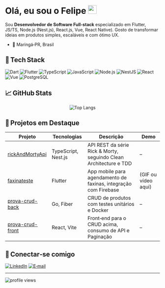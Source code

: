 # Olá, eu sou o Felipe <img src="https://media.giphy.com/media/hvRJCLFzcasrR4ia7z/giphy.gif" width="28">

Sou **Desenvolvedor de Software Full‑stack** especializado em Flutter, JS/TS, Node.js (Nest.js), React.js, Vue, React Native). Gosto de transformar ideias em produtos simples, escaláveis e com ótimo UX.

- 📍 Maringá‑PR, Brasil  

## 🔧 Tech Stack
![Dart](https://img.shields.io/badge/Dart-0175C2?style=flat&logo=dart&logoColor=white)
![Flutter](https://img.shields.io/badge/Flutter-02569B?style=flat&logo=flutter&logoColor=white)
![TypeScript](https://img.shields.io/badge/TypeScript-3178C6?style=flat&logo=typescript&logoColor=white)
![JavaScript](https://img.shields.io/badge/JavaScript-F7DF1E?style=flat&logo=javascript&logoColor=black)
![Node.js](https://img.shields.io/badge/Node.js-339933?style=flat&logo=node.js&logoColor=white)
![NestJS](https://img.shields.io/badge/NestJS-E0234E?style=flat&logo=nestjs&logoColor=white)
![React](https://img.shields.io/badge/React-61DAFB?style=flat&logo=react&logoColor=black)
![Vue](https://img.shields.io/badge/Vue-4FC08D?style=flat&logo=vue.js&logoColor=white)
![PostgreSQL](https://img.shields.io/badge/PostgreSQL-336791?style=flat&logo=postgresql&logoColor=white)

## 📈 GitHub Stats
<p align="center">
  <img src="https://github-readme-stats.vercel.app/api/top-langs/?username=felipedefendi&layout=compact&hide=html,css&theme=default" alt="Top Langs" />
</p>

## 🚀 Projetos em Destaque
| Projeto | Tecnologias | Descrição | Demo |
|---------|-------------|-----------|------|
| [rickAndMortyApi](https://github.com/felipedefendi/rickAndMortyApi) | TypeScript, Nest.js | API REST da série Rick & Morty, seguindo Clean Architecture e TDD | – |
| [faxinateste](https://github.com/felipedefendi/faxinateste) | Flutter | App mobile para agendamento de faxinas, integração com Firebase | (GIF ou vídeo aqui) |
| [prova-crud-back](https://github.com/felipedefendi/prova-crud-back) | Go, Fiber | CRUD de produtos com testes unitários e Docker | – |
| [prova-crud-front](https://github.com/felipedefendi/prova-crud-front) | React, Vite | Front‑end para o CRUD acima, consumo de API e Paginação | – |



## 🤝 Conectar‑se comigo
<a href="https://www.linkedin.com/in/felipe-defendi-43215b209/">![LinkedIn](https://img.shields.io/badge/LinkedIn-0A66C2?style=flat&logo=linkedin&logoColor=white)</a>
<a href="mailto:felipedefendi@users.noreply.github.com">![E‑mail](https://img.shields.io/badge/E‑mail-D14836?style=flat&logo=gmail&logoColor=white)</a>

---

<img src="https://komarev.com/ghpvc/?username=felipedefendi&style=flat" alt="profile views"/>
